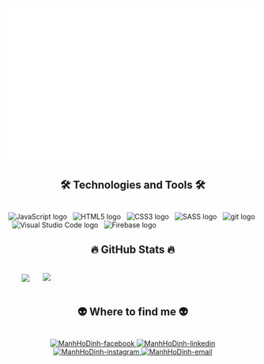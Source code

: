 <!-- Trungquandev -->
<a href="#" target="_blank">
  <img src="svg/ManhHoDinh.svg" width="1200" alt="ManhHoDinh-official" />
</a>

<h2 align="center">🛠 Technologies and Tools 🛠</h2>
<br>
<!-- https://simpleicons.org/ -->
<span><img src="https://img.shields.io/badge/JavaScript-282C34?logo=javascript&logoColor=F7DF1E" alt="JavaScript logo" title="JavaScript" height="25" /></span>
&nbsp;
<span><img src="https://img.shields.io/badge/HTML5-282C34?logo=html5&logoColor=E34F26" alt="HTML5 logo" title="HTML5" height="25" /></span>
&nbsp;
<span><img src="https://img.shields.io/badge/CSS3-282C34?logo=css3&logoColor=1572B6" alt="CSS3 logo" title="CSS3" height="25" /></span>
&nbsp;
<span><img src="https://img.shields.io/badge/Sass-282C34?logo=sass&logoColor=CC6699" alt="SASS logo" title="SASS" height="25" /></span>
&nbsp;
<span><img src="https://img.shields.io/badge/git-282C34?logo=git&logoColor=F05032" alt="git logo" title="git" height="25" /></span>
&nbsp;
<span><img src="https://img.shields.io/badge/VS%20Code-282C34?logo=visual-studio-code&logoColor=007ACC" alt="Visual Studio Code logo" title="Visual Studio Code" height="25" /></span>
&nbsp;
<span><img src="https://img.shields.io/badge/Firebase-282C34?logo=firebase&logoColor=FFCA28" alt="Firebase logo" title="Firebase" height="25" /></span>
&nbsp;
<br>
<h2 align="center">🔥 GitHub Stats 🔥</h2>
<!-- https://github.com/anuraghazra/github-readme-stats -->
<br>
<div align=center>
  <a href="#" title="ManhHoDinh">
    <img width="315" align="center" src="https://github-readme-stats.vercel.app/api/top-langs/?username=ManhHoDinh&hide=c%23,powershell,Mathematica,Ruby,Objective-C,Objective-C%2b%2b,Cuda&title_color=61dafb&text_color=ffffff&icon_color=61dafb&bg_color=20232a&langs_count=8&layout=compact&border_color=61dafb&hide_border=true"/>
  </a>
  <a href="#" title="ManhHoDinh">
    <img align="right" width="434" src="https://github-readme-stats.vercel.app/api?username=ManhHoDinh&show_icons=true&theme=react&border_color=61dafb&hide_border=true" />
  </a>
</div>

<br>
<h2 align="center">👽 Where to find me 👽</h2>
<br>
<!-- https://icons8.com -->
<div align="center">
  <a href="https://www.facebook.com/manhhodinh03" target="blank">
    <img  width="90" height="90"src="https://img.icons8.com/nolan/512/facebook-new.png" alt="ManhHoDinh-facebook" />
  </a>
 
  <a href="https://www.linkedin.com/in/manhhodinh/" target="blank">
    <img  width="90" height="90" src="https://img.icons8.com/nolan/512/linkedin-circled.png" alt="ManhHoDinh-linkedin" />
  </a>
  <a  width="90" height="90" href="https://www.instagram.com/dinhmanh11/" target="blank">
    <img 
      width="90" height="90"src="https://img.icons8.com/nolan/512/instagram-new.png" alt="ManhHoDinh-instagram" />
  </a>
  <a href="mailto:hodinhmanh2003@gmail.com" target="top">
    <img  width="90" height="90" src="https://img.icons8.com/nolan/512/filled-message.png" alt="ManhHoDinh-email" />
  </a>
</div>

<br>
<!-- 
<br>
<h2 align="center">📑 My Favorites Quote 📑</h2>
<br>
<a href="#" target="_blank">
  <img src="svg/trungquandev-quotes.svg" width="846" height="150" alt="trungquandev-official" />
</a>
 -->
